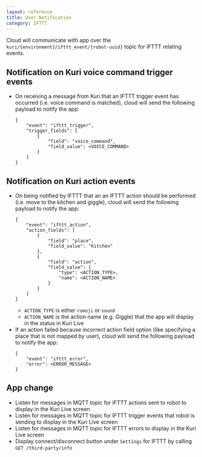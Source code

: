 ```yaml
---
layout: reference
title: User Notification
category: IFTTT
---
```


Cloud will communicate with app over the `kuri/{environment}/ifttt_event/{robot-uuid}` topic for IFTTT relating events.

## Notification on Kuri voice command trigger events
- On receiving a message from Kuri that an IFTTT trigger event has occurred (i.e. voice command is matched), cloud will send the following payload to notify the app:
    ```
    {
        "event": "ifttt_trigger",
        "trigger_fields": [
            {
                "field": "voice_command",
                "field_value": <VOICE_COMMAND>
            }
        ]
    }
    ```

## Notification on Kuri action events
- On being notified by IFTTT that an an IFTTT action should be performed (i.e. move to the kitchen and giggle), cloud will send the following payload to notify the app:
    ```
    {
        "event": "ifttt_action",
        "action_fields": [
            {
                "field": "place",
                "field_value": "Kitchen"
            },
            {
                "field": "action",
                "field_value": {
                    "type": <ACTION_TYPE>,
                    "name": <ACTION_NAME>
                }
            }
        ]
    }
    ```
    - `ACTION_TYPE` is either `romoji` or `sound`
    - `ACTION_NAME` is the action name (e.g. Giggle) that the app will display in the status in Kuri Live
- If an action failed because incorrect action field option (like specifying a place that is not mapped by user), cloud will send the following payload to notify the app:
    ```
    {
        "event": "ifttt_error",
        "error": <ERROR_MESSAGE>
    }
    ```


## App change
- Listen for messages in MQTT topic for IFTTT actions sent to robot to display in the Kuri Live screen
- Listen for messages in MQTT topic for IFTTT trigger events that robot is sending to display in the Kuri Live screen
- Listen for messages in MQTT topic for IFTTT errors to display in the Kuri Live screen
- Display connect/disconnect button under `Settings` for IFTTT by calling `GET /third-party/info`
